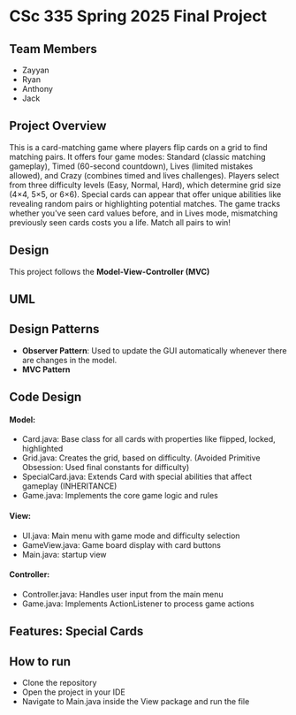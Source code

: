 # CSc 335 Spring 2025 Final Project

## Team Members
- Zayyan
- Ryan
- Anthony
- Jack

## Project Overview

This is a card-matching game where players flip cards on a grid to find matching pairs. It offers four game modes: Standard (classic matching gameplay), Timed (60-second countdown), Lives (limited mistakes allowed), and Crazy (combines timed and lives challenges). Players select from three difficulty levels (Easy, Normal, Hard), which determine grid size (4×4, 5×5, or 6×6). Special cards can appear that offer unique abilities like revealing random pairs or highlighting potential matches. The game tracks whether you've seen card values before, and in Lives mode, mismatching previously seen cards costs you a life. Match all pairs to win!

## Design
This project follows the **Model-View-Controller (MVC)** 

## UML

## Design Patterns
- **Observer Pattern**: Used to update the GUI automatically whenever there are changes in the model.
- **MVC Pattern**

## Code Design

#### Model:

- Card.java: Base class for all cards with properties like flipped, locked, highlighted
- Grid.java: Creates the grid, based on difficulty. (Avoided Primitive Obsession: Used final constants for difficulty)
- SpecialCard.java: Extends Card with special abilities that affect gameplay (INHERITANCE)
- Game.java: Implements the core game logic and rules


#### View:

- UI.java: Main menu with game mode and difficulty selection
- GameView.java: Game board display with card buttons
- Main.java: startup view


#### Controller:

- Controller.java: Handles user input from the main menu
- Game.java: Implements ActionListener to process game actions


## Features: Special Cards

## How to run

- Clone the repository
- Open the project in your IDE
- Navigate to Main.java inside the View package and run the file
